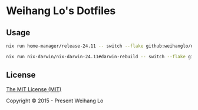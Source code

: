 # Weihang Lo's Dotfiles 

## Usage

```bash
nix run home-manager/release-24.11 -- switch --flake github:weihanglo/dotfiles
```

```bash
nix run nix-darwin/nix-darwin-24.11#darwin-rebuild -- switch --flake github:weihanglo/dotfiles
```

## License

[The MIT License (MIT)](LICENSE)

Copyright © 2015 - Present Weihang Lo

